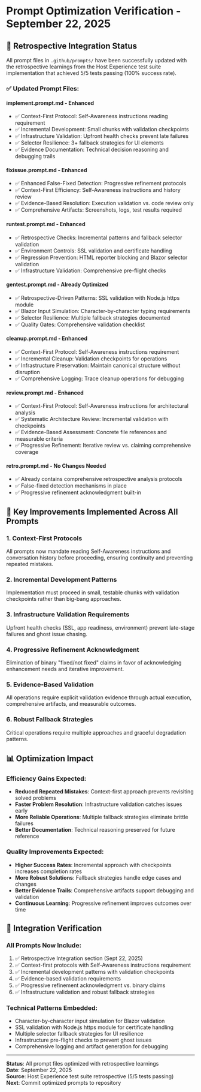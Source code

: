 # Prompt Optimization Verification - September 22, 2025

## 🎯 Retrospective Integration Status

All prompt files in `.github/prompts/` have been successfully updated with the retrospective learnings from the Host Experience test suite implementation that achieved 5/5 tests passing (100% success rate).

### ✅ Updated Prompt Files:

#### **implement.prompt.md** - Enhanced
- ✅ Context-First Protocol: Self-Awareness instructions reading requirement
- ✅ Incremental Development: Small chunks with validation checkpoints
- ✅ Infrastructure Validation: Upfront health checks prevent late failures  
- ✅ Selector Resilience: 3+ fallback strategies for UI elements
- ✅ Evidence Documentation: Technical decision reasoning and debugging trails

#### **fixissue.prompt.md** - Enhanced  
- ✅ Enhanced False-Fixed Detection: Progressive refinement protocols
- ✅ Context-First Efficiency: Self-Awareness instructions and history review
- ✅ Evidence-Based Resolution: Execution validation vs. code review only
- ✅ Comprehensive Artifacts: Screenshots, logs, test results required

#### **runtest.prompt.md** - Enhanced
- ✅ Retrospective Checks: Incremental patterns and fallback selector validation
- ✅ Environment Controls: SSL validation and certificate handling
- ✅ Regression Prevention: HTML reporter blocking and Blazor selector validation
- ✅ Infrastructure Validation: Comprehensive pre-flight checks

#### **gentest.prompt.md** - Already Optimized
- ✅ Retrospective-Driven Patterns: SSL validation with Node.js https module
- ✅ Blazor Input Simulation: Character-by-character typing requirements
- ✅ Selector Resilience: Multiple fallback strategies documented
- ✅ Quality Gates: Comprehensive validation checklist

#### **cleanup.prompt.md** - Enhanced
- ✅ Context-First Protocol: Self-Awareness instructions requirement
- ✅ Incremental Cleanup: Validation checkpoints for operations
- ✅ Infrastructure Preservation: Maintain canonical structure without disruption
- ✅ Comprehensive Logging: Trace cleanup operations for debugging

#### **review.prompt.md** - Enhanced  
- ✅ Context-First Protocol: Self-Awareness instructions for architectural analysis
- ✅ Systematic Architecture Review: Incremental validation with checkpoints
- ✅ Evidence-Based Assessment: Concrete file references and measurable criteria
- ✅ Progressive Refinement: Iterative review vs. claiming comprehensive coverage

#### **retro.prompt.md** - No Changes Needed
- ✅ Already contains comprehensive retrospective analysis protocols
- ✅ False-fixed detection mechanisms in place
- ✅ Progressive refinement acknowledgment built-in

## 🚀 Key Improvements Implemented Across All Prompts

### 1. **Context-First Protocols**
All prompts now mandate reading Self-Awareness instructions and conversation history before proceeding, ensuring continuity and preventing repeated mistakes.

### 2. **Incremental Development Patterns**
Implementation must proceed in small, testable chunks with validation checkpoints rather than big-bang approaches.

### 3. **Infrastructure Validation Requirements**  
Upfront health checks (SSL, app readiness, environment) prevent late-stage failures and ghost issue chasing.

### 4. **Progressive Refinement Acknowledgment**
Elimination of binary "fixed/not fixed" claims in favor of acknowledging enhancement needs and iterative improvement.

### 5. **Evidence-Based Validation**
All operations require explicit validation evidence through actual execution, comprehensive artifacts, and measurable outcomes.

### 6. **Robust Fallback Strategies**
Critical operations require multiple approaches and graceful degradation patterns.

## 📊 Optimization Impact

### Efficiency Gains Expected:
- **Reduced Repeated Mistakes**: Context-first approach prevents revisiting solved problems
- **Faster Problem Resolution**: Infrastructure validation catches issues early
- **More Reliable Operations**: Multiple fallback strategies eliminate brittle failures  
- **Better Documentation**: Technical reasoning preserved for future reference

### Quality Improvements Expected:
- **Higher Success Rates**: Incremental approach with checkpoints increases completion rates
- **More Robust Solutions**: Fallback strategies handle edge cases and changes
- **Better Evidence Trails**: Comprehensive artifacts support debugging and validation
- **Continuous Learning**: Progressive refinement improves outcomes over time

## 🎯 Integration Verification

### All Prompts Now Include:
1. ✅ Retrospective Integration section (Sept 22, 2025)
2. ✅ Context-first protocols with Self-Awareness instructions requirement
3. ✅ Incremental development patterns with validation checkpoints
4. ✅ Evidence-based validation requirements
5. ✅ Progressive refinement acknowledgment vs. binary claims
6. ✅ Infrastructure validation and robust fallback strategies

### Technical Patterns Embedded:
- Character-by-character input simulation for Blazor validation
- SSL validation with Node.js https module for certificate handling
- Multiple selector fallback strategies for UI resilience
- Infrastructure pre-flight checks to prevent ghost issues
- Comprehensive logging and artifact generation for debugging

---

**Status**: All prompt files optimized with retrospective learnings  
**Date**: September 22, 2025  
**Source**: Host Experience test suite retrospective (5/5 tests passing)  
**Next**: Commit optimized prompts to repository
